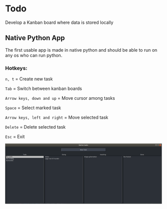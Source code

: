 # Todo
Develop a Kanban board where data is stored locally

## Native Python App
The first usable app is made in native python and should be able to run on any os who can run python.

### Hotkeys:
`n, t` = Create new task

`Tab` = Switch between kanban boards

`Arrow keys, down and up` = Move cursor among tasks

`Space` = Select marked task

`Arrow keys, left and right` = Move selected task

`Delete` = Delete selected task

`Esc` = Exit

![Screenshot of running program](./todo_python.png)
